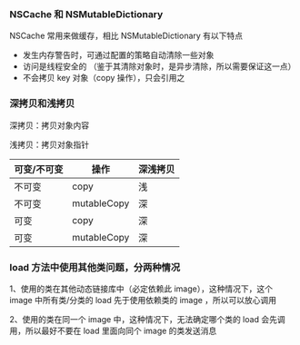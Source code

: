 ### NSCache 和 NSMutableDictionary

NSCache 常用来做缓存，相比 NSMutableDictionary 有以下特点

- 发生内存警告时，可通过配置的策略自动清除一些对象
- 访问是线程安全的 （鉴于其清除对象时，是异步清除，所以需要保证这一点）
- 不会拷贝 key 对象（copy 操作），只会引用之



### 深拷贝和浅拷贝

深拷贝：拷贝对象内容

浅拷贝：拷贝对象指针

| 可变/不可变 | 操作 | 深浅拷贝 |
| ------ | ------ | ------ |
| 不可变 | copy | 浅 |
| 不可变 | mutableCopy | 深 |
| 可变 | copy | 深 |
| 可变 | mutableCopy | 深 |



### load 方法中使用其他类问题，分两种情况

1、使用的类在其他动态链接库中（必定依赖此 image），这种情况下，这个 image 中所有类/分类的 load 先于使用依赖类的 image ，所以可以放心调用

2、使用的类在同一个 image 中，这种情况下，无法确定哪个类的 load 会先调用，所以最好不要在 load 里面向同个 image 的类发送消息